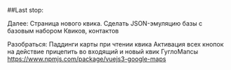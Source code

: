 ##Last stop:

Далее: Страница нового квика.
Сделать JSON-эмуляцию базы с базовым набором Квиков, контактов

Разобраться:
Паддинги карты при чтении квика
Активация всех кнопок на действие
прицепить во входящий и новый квик ГуглоМапсы
https://www.npmjs.com/package/vuejs3-google-maps

